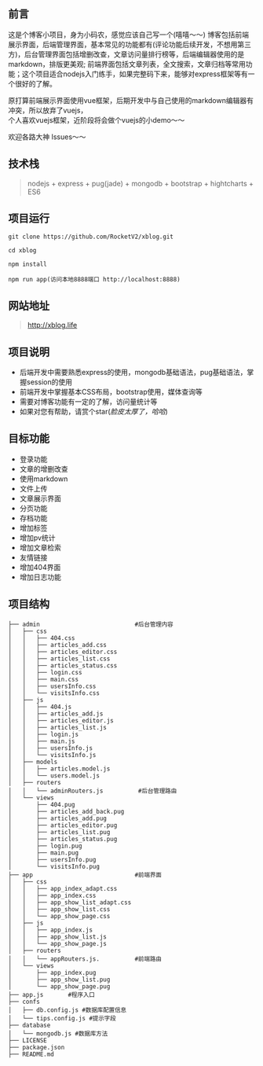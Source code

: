 ## 前言
这是个博客小项目，身为小码农，感觉应该自己写一个(嘻嘻～～)  博客包括前端展示界面，后端管理界面，基本常见的功能都有(评论功能后续开发，不想用第三方)，后台管理界面包括增删改查，文章访问量排行榜等，后端编辑器使用的是markdown，排版更美观;  前端界面包括文章列表，全文搜索，文章归档等常用功能；这个项目适合nodejs入门练手，如果完整码下来，能够对express框架等有一个很好的了解。

原打算前端展示界面使用vue框架，后期开发中与自己使用的markdown编辑器有冲突，所以放弃了vuejs，  
个人喜欢vuejs框架，近阶段将会做个vuejs的小demo～～

欢迎各路大神 Issues～～

## 技术栈
> nodejs + express + pug(jade) + mongodb + bootstrap + hightcharts + ES6

## 项目运行
	git clone https://github.com/RocketV2/xblog.git

	cd xblog

	npm install 

	npm run app(访问本地8888端口 http://localhost:8888)


## 网站地址
> http://xblog.life

## 项目说明
- 后端开发中需要熟悉express的使用，mongodb基础语法，pug基础语法，掌握session的使用
- 前端开发中掌握基本CSS布局，bootstrap使用，媒体查询等
- 需要对博客功能有一定的了解，访问量统计等
- 如果对您有帮助，请赏个star(*脸皮太厚了，哈哈*)

## 目标功能
- 登录功能
- 文章的增删改查
- 使用markdown
- 文件上传
- 文章展示界面
- 分页功能
- 存档功能
- 增加标签
- 增加pv统计
- 增加文章检索
- 友情链接
- 增加404界面
- 增加日志功能

## 项目结构

	├── admin							#后台管理内容
	│   ├── css
	│   │   ├── 404.css
	│   │   ├── articles_add.css
	│   │   ├── articles_editor.css
	│   │   ├── articles_list.css
	│   │   ├── articles_status.css
	│   │   ├── login.css
	│   │   ├── main.css
	│   │   ├── usersInfo.css
	│   │   └── visitsInfo.css
	│   ├── js
	│   │   ├── 404.js
	│   │   ├── articles_add.js
	│   │   ├── articles_editor.js
	│   │   ├── articles_list.js
	│   │   ├── login.js
	│   │   ├── main.js
	│   │   ├── usersInfo.js
	│   │   └── visitsInfo.js
	│   ├── models
	│   │   ├── articles.model.js
	│   │   └── users.model.js
	│   ├── routers
	│   │   └── adminRouters.js          #后台管理路由
	│   └── views
	│       ├── 404.pug
	│       ├── articles_add_back.pug
	│       ├── articles_add.pug
	│       ├── articles_editor.pug
	│       ├── articles_list.pug
	│       ├── articles_status.pug
	│       ├── login.pug
	│       ├── main.pug
	│       ├── usersInfo.pug
	│       └── visitsInfo.pug
	├── app								#前端界面
	│   ├── css
	│   │   ├── app_index_adapt.css
	│   │   ├── app_index.css
	│   │   ├── app_show_list_adapt.css
	│   │   ├── app_show_list.css
	│   │   └── app_show_page.css
	│   ├── js
	│   │   ├── app_index.js
	│   │   ├── app_show_list.js
	│   │   └── app_show_page.js
	│   ├── routers
	│   │   └── appRouters.js.          #前端路由
	│   └── views
	│       ├── app_index.pug
	│       ├── app_show_list.pug
	│       └── app_show_page.pug
	├── app.js       #程序入口
	├── confs
	│   ├── db.config.js #数据库配置信息
	│   └── tips.config.js #提示字段
	├── database
	│   └── mongodb.js #数据库方法
	├── LICENSE
	├── package.json
	├── README.md



